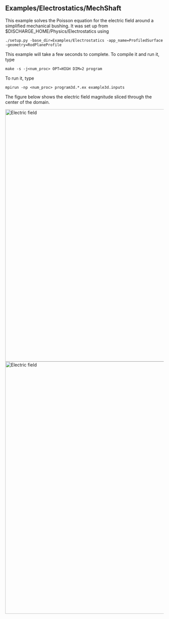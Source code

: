 ## Examples/Electrostatics/MechShaft

This example solves the Poisson equation for the electric field around a simplified mechanical bushing.
It was set up from $DISCHARGE_HOME/Physics/Electrostatics using

```./setup.py -base_dir=Examples/Electrostatics -app_name=ProfiledSurface -geometry=RodPlaneProfile```

This example will take a few seconds to complete.
To compile it and run it, type

```make -s -j<num_proc> OPT=HIGH DIM=2 program```

To run it, type

```mpirun -np <num_proc> program3d.*.ex example3d.inputs```

The figure below shows the electric field magnitude sliced through the center of the domain. 

<img src="full.png" alt="Electric field" width="800"/>
<img src="zoom.png" alt="Electric field" width="800"/>